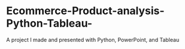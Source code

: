 # Ecommerce-Product-analysis-Python-Tableau-
A project I made and presented with Python, PowerPoint, and Tableau
